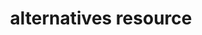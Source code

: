 ---
resource_reference: true
common_resource_functionality_multiple_packages: false
common_resource_functionality_resources_common_windows_security: false
cookbook_file_specificity: false
debug_recipes_chef_shell: false
handler_custom: false
handler_types: false
nameless_apt_update: false
nameless_build_essential: false
properties_multiple_packages: false
properties_resources_common_windows_security: false
properties_shortcode:
ps_credential_helper: false
registry_key: false
remote_directory_recursive_directories: false
remote_file_prevent_re_downloads: false
remote_file_unc_path: false
resource_directory_recursive_directories: false
resource_package_options: false
resources_common_atomic_update: false
resources_common_guard_interpreter: false
resources_common_guards: true
resources_common_notification: true
resources_common_properties: true
ruby_style_basics_chef_log: false
syntax_shortcode:
template_requirements: false
unit_file_verification: false
title: alternatives resource
resource: alternatives
aliases:
- "/resource_alternatives.html"
menu:
  infra:
    title: alternatives
    identifier: chef_infra/cookbook_reference/resources/alternatives alternatives
    parent: chef_infra/cookbook_reference/resources
resource_description_list:
- markdown: The alternatives resource allows for configuration of command alternatives
    in Linux using the alternatives or update-alternatives packages.
resource_new_in: '16.0'
syntax_full_code_block: |-
  alternatives 'name' do
    link           String # default value: "/usr/bin/LINK_NAME"
    link_name      String # default value: 'name' unless specified
    path           String
    priority       String, Integer
    action         Symbol # defaults to :install if not specified
  end
syntax_properties_list:
syntax_full_properties_list:
- "`alternatives` is the resource."
- "`name` is the name given to the resource block."
- "`action` identifies which steps Chef Infra Client will take to bring the node into
  the desired state."
- "`link`, `link_name`, `path`, and `priority` are the properties available to this
  resource."
properties_list:
- property: link
  ruby_type: String
  required: false
  default_value: "/usr/bin/LINK_NAME"
  description_list:
  - markdown: The path to the alternatives link.
- property: link_name
  ruby_type: String
  required: false
  default_value: The resource block's name
  description_list:
  - markdown: The name of the link to create. This will be the command you type on
      the command line such as `ruby` or `gcc`.
- property: path
  ruby_type: String
  required: false
  description_list:
  - markdown: The full path to the original application binary such as `/usr/bin/ruby27`.
- property: priority
  ruby_type: String, Integer
  required: false
  description_list:
  - markdown: The priority of the alternative.
examples: |
  **Install an alternative**:

  ```ruby
  alternatives 'python install 2' do
    link_name 'python'
    path '/usr/bin/python2.7'
    priority 100
    action :install
  end
  ```

  **Set an alternative**:

  ```ruby
  alternatives 'python set version 3' do
    link_name 'python'
    path '/usr/bin/python3'
    action :set
  end
  ```

  **Set the automatic alternative state**:

  ```ruby
  alternatives 'python auto' do
    link_name 'python'
    action :auto
  end
  ```

  **Refresh an alternative**:

  ```ruby
  alternatives 'python refresh' do
    link_name 'python'
    action :refresh
  end
  ```

  **Remove an alternative**:

  ```ruby
  alternatives 'python remove' do
    link_name 'python'
    path '/usr/bin/python3'
    action :remove
  end
  ```
---